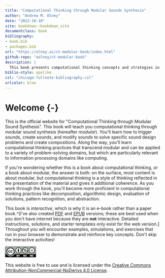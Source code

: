 ```yaml
--- 
title: "Computational Thinking through Modular Sounds Synthesis"
author: "Andrew M. Olney"
date: "2022-10-10"
site: bookdown::bookdown_site
documentclass: book
bibliography:
- book.bib
- packages.bib
url: "https://olney.ai/ct-modular-book/index.html"
github-repo: "aolney/ct-modular-book"
description: |
  This book presents computational thinking concepts and strategies in the context of modular sound synthesis.
biblio-style: apalike
csl: "chicago-fullnote-bibliography.csl"
urlcolor: blue
---
```


# Welcome {-}

This is the official website for "Computational Thinking through Modular Sound Synthesis". This book will teach you computational thinking through modular sound synthesis (hereafter *modular*). You'll learn how to trigger sounds, create sounds, and modify sounds to solve specific sound design problems and create compositions. Along the way, you'll learn computational thinking practices that transcend modular and can be applied to a variety of problem-solving domains, but which are particularly relevant to information processing domains like computing. 

If you're wondering whether this is a book about computational thinking, or a book about modular, the answer is both: on the surface, most content is about modular, but computational thinking is a style of thinking reflected in the presentation of the material and gives it additional coherence. As you work through the book, you'll become more proficient in computational thinking practices like decomposition, algorithmic design, evaluation of solutions, pattern recognition, and abstraction.

This book is *interactive*, which is why it is an e-book rather than a paper book.^[I've also created [PDF](https://olney.ai/ct-modular-book/ct-modular-book.pdf) and [EPUB](https://olney.ai/ct-modular-book/ct-modular-book.epub) versions; these are best used when you don't have internet because they are **not** interactive. Detailed instructions, solutions, and starter templates only exist for the web version.] Throughout you will encounter examples, simulations, and exercises that run in your browser to demonstrate and reinforce key concepts. Don't skip the interactive activities! 

![](images/by-nc-nd.png) 

This website is free to use and is licensed under the [Creative Commons Attribution-NonCommercial-NoDerivs 4.0 License](https://creativecommons.org/licenses/by-nc-nd/4.0/). 




